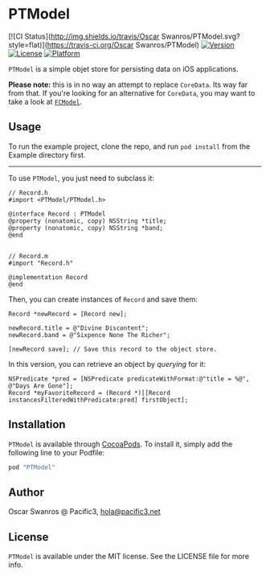 # PTModel

[![CI Status](http://img.shields.io/travis/Oscar Swanros/PTModel.svg?style=flat)](https://travis-ci.org/Oscar Swanros/PTModel)
[![Version](https://img.shields.io/cocoapods/v/PTModel.svg?style=flat)](http://cocoapods.org/pods/PTModel)
[![License](https://img.shields.io/cocoapods/l/PTModel.svg?style=flat)](http://cocoapods.org/pods/PTModel)
[![Platform](https://img.shields.io/cocoapods/p/PTModel.svg?style=flat)](http://cocoapods.org/pods/PTModel)

`PTModel` is a simple objet store for persisting data on iOS applications. 

**Please note:** this is in no way an attempt to replace `CoreData`. Its way far from that. If you're looking for an alternative for `CoreData`, you may want to take a look at [`FCModel`](htp://github.com/marcoarment/FCModel).


## Usage

To run the example project, clone the repo, and run `pod install` from the Example directory first.

---

To use `PTModel`, you just need to subclass it:

```objc
// Record.h
#import <PTModel/PTModel.h>

@interface Record : PTModel
@property (nonatomic, copy) NSString *title;
@property (nonatomic, copy) NSString *band;
@end


// Record.m
#import "Record.h"

@implementation Record
@end
```

Then, you can create instances of `Record` and save them:

```objc
Record *newRecord = [Record new];

newRecord.title = @"Divine Discontent";
newRecord.band = @"Sixpence None The Richer";

[newRecord save]; // Save this record to the object store.
```

In this version, you can retrieve an object by *querying* for it:

```objc
NSPredicate *pred = [NSPredicate predicateWithFormat:@"title = %@", @"Days Are Gone"];
Record *myFavoriteRecord = (Record *)[[Record instancesFilteredWithPredicate:pred] firstObject];
```


## Installation

`PTModel` is available through [CocoaPods](http://cocoapods.org). To install
it, simply add the following line to your Podfile:

```ruby
pod "PTModel"
```

## Author

Oscar Swanros @ Pacific3, [hola@pacific3.net](mailto:hola@pacific3.net)

## License

`PTModel` is available under the MIT license. See the LICENSE file for more info.
